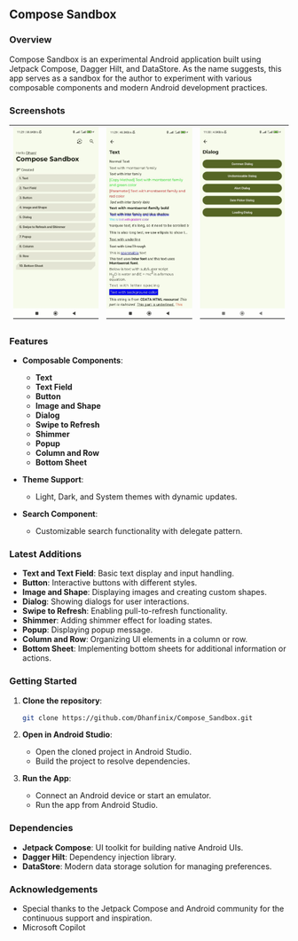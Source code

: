 ## Compose Sandbox

### Overview
Compose Sandbox is an experimental Android application built using Jetpack Compose, Dagger Hilt, and DataStore. As the name suggests, this app serves as a sandbox for the author to experiment with various composable components and modern Android development practices.

### Screenshots
| ![Home](screenshot/img.png) | ![Text](screenshot/img_1.png) | ![Dialog](screenshot/img_2.png) | 
|-----------------------------|-------------------------------|---------------------------------|

### Features
- **Composable Components**:
  - **Text**
  - **Text Field**
  - **Button**
  - **Image and Shape**
  - **Dialog**
  - **Swipe to Refresh**
  - **Shimmer**
  - **Popup**
  - **Column and Row**
  - **Bottom Sheet**

- **Theme Support**:
  - Light, Dark, and System themes with dynamic updates.

- **Search Component**:
  - Customizable search functionality with delegate pattern.

### Latest Additions
- **Text and Text Field**: Basic text display and input handling.
- **Button**: Interactive buttons with different styles.
- **Image and Shape**: Displaying images and creating custom shapes.
- **Dialog**: Showing dialogs for user interactions.
- **Swipe to Refresh**: Enabling pull-to-refresh functionality.
- **Shimmer**: Adding shimmer effect for loading states.
- **Popup**: Displaying popup message.
- **Column and Row**: Organizing UI elements in a column or row.
- **Bottom Sheet**: Implementing bottom sheets for additional information or actions.

### Getting Started
1. **Clone the repository**:
   ```bash
   git clone https://github.com/Dhanfinix/Compose_Sandbox.git
   ```

2. **Open in Android Studio**:
   - Open the cloned project in Android Studio.
   - Build the project to resolve dependencies.

3. **Run the App**:
   - Connect an Android device or start an emulator.
   - Run the app from Android Studio.

### Dependencies
- **Jetpack Compose**: UI toolkit for building native Android UIs.
- **Dagger Hilt**: Dependency injection library.
- **DataStore**: Modern data storage solution for managing preferences.

### Acknowledgements
- Special thanks to the Jetpack Compose and Android community for the continuous support and inspiration.
- Microsoft Copilot

